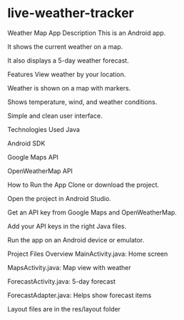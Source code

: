 # live-weather-tracker

Weather Map App
Description
This is an Android app.

It shows the current weather on a map.

It also displays a 5-day weather forecast.

Features
View weather by your location.

Weather is shown on a map with markers.

Shows temperature, wind, and weather conditions.

Simple and clean user interface.

Technologies Used
Java

Android SDK

Google Maps API

OpenWeatherMap API

How to Run the App
Clone or download the project.

Open the project in Android Studio.

Get an API key from Google Maps and OpenWeatherMap.

Add your API keys in the right Java files.

Run the app on an Android device or emulator.

Project Files Overview
MainActivity.java: Home screen

MapsActivity.java: Map view with weather

ForecastActivity.java: 5-day forecast

ForecastAdapter.java: Helps show forecast items

Layout files are in the res/layout folder
